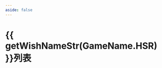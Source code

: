 ```yaml
---
aside: false
---
```

# {{ getWishNameStr(GameName.HSR) }}列表

<WishList />

<script setup lang="ts">
import WishList from "../.vitepress/components/hsr/WishList.vue";
import { GameName, getWishNameStr } from "../.vitepress/components/utils";
</script>
